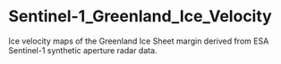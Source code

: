 # Sentinel-1_Greenland_Ice_Velocity
Ice velocity maps of the Greenland Ice Sheet margin derived from ESA Sentinel-1 synthetic aperture radar data.
